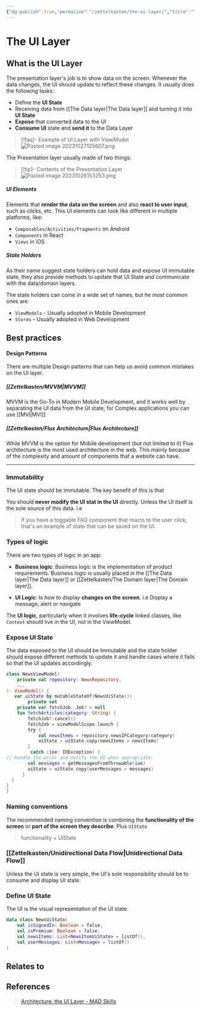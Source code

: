 ```yaml
---
{"dg-publish":true,"permalink":"/zettelkasten/the-ui-layer/","title":"The UI Layer","tags":["core/tech/fundamentals/design-patterns","status/done"],"noteIcon":"","created":"2023-10-27T12:37:56.483+01:00","updated":"2023-10-27T16:37:18.777+01:00"}
---
```



# The UI Layer



## What is the UI Layer

The presentation layer's job is to show data on the screen. Whenever the data changes, the UI should update to reflect these changes. It usually does the following tasks:

- Define the **UI State**
- Receiving data from [[The Data layer\|The Data layer]] and turning it into **UI State** 
- **Expose** that converted data to the UI
- **Consume UI** state and **send it** to the Data Layer

> [!faq]- Example of UI Layer with ViewModel
> ![Pasted image 20231027125607.png](/img/user/Files/Pasted%20image%2020231027125607.png)

The Presentation layer usually made of two things:

> [!tip]- Contents of the Presentation Layer
> ![Pasted image 20231026153253.png](/img/user/Files/Pasted%20image%2020231026153253.png)
##### UI Elements 
Elements that **render the data on the screen** and also **react to user input**, such as clicks, etc.
This UI elements can look like different in multiple platforms, like:
- `Composables/Activities/Fragments` on Android
- `Components` in React 
- `Views` in iOS

##### State Holders
As their name suggest state holders can hold data and expose UI immutable state, they also provide methods to update that UI State and communicate with the data/domain layers. 

The state holders can come in a wide set of names, but he most common ones are:
- `ViewModels` - Usually adopted in Mobile Development
- `Stores` - Usually adopted in Web Development

## Best practices

#### Design Patterns

There are multiple Design patterns that can help us avoid common mistakes on the UI layer.
##### [[Zettelkasten/MVVM\|MVVM]]
MVVM is the Go-To in Modern Mobile Development, and it works well by separating the UI data from the UI state, for Complex applications you can use [[MVI\|MVI]]

##### [[Zettelkasten/Flux Architecture\|Flux Architecture]]

While MVVM is the option for Mobile development (but not limited to it) Flux architecture is the most used architecture in the web. This mainly because of the complexity and amount of components that a website can have.

---

### Immutability
The UI state should be immutable. The key benefit of this is that 

You should **never modify the UI stat in the UI** directly. Unless the UI itself is the sole source of this data. i.e

> If you have a toggable FAQ component that reacts to the user click, that's an example of state that can be saved on the UI.

### Types of logic
There are two types of logic in an app:
- **Business logic**: Business logic is the implementation of product requirements. Business logic is usually placed in the [[The Data layer\|The Data layer]] or [[Zettelkasten/The Domain layer\|The Domain layer]]. 
 
- **UI Logic**: Is _how_ to display **changes on the screen**. i.e Display a message, alert or navigate 

The **UI logic**, particularly when it involves **life-cycle** linked classes, like `Context` should live in the UI, not in the ViewModel. 


### Expose UI State
The data exposed to the UI should be Immutable and the state holder should expose different methods to update it and handle cases where it fails so that the UI updates accordingly.

```kotlin
class NewsViewModel(
	private val repository: NewsRepository,    
	...
): ViewModel() {
   var uiState by mutableStateOf(NewsUiState())
		private set
	private var fetchJob: Job? = null
	fun fetchArticles(category: String) {        
		fetchJob?.cancel()
		fetchJob = viewModelScope.launch {
		try {
			val newsItems = repository.newsIFCategory(category)
			uiState = uiState.copy(newsItems = newsItems)        
		}
		 catch (ioe: IOException) {                
// Handle the error and notify the UI when appropriate.          
		val messages = getMessagesFromThrowable(ioe)     
		uiState = uiState.copy(userMessages = messages)          
	  }
  }    
}
}
```

### Naming conventions

The recommended naming convention is combining the **functionality of the screen** or **part of the screen they describe**. Plus `UIState`
> functionality + UIState


### [[Zettelkasten/Unidirectional Data Flow\|Unidirectional Data Flow]]

Unless the UI state is very simple, the UI's sole responsibility should be to consume and display UI state.


### Define UI State
The UI is the visual representation of the UI state.

```kotlin
data class NewsUiState(    
	val isSignedIn: Boolean = false,
	val isPremium: Boolean = false,
	val newsItems: List<NewsItemUiState> = listOf(),
	val userMessages: List<Message> = listOf()
)
```





## Relates to
## References

> [Architecture: the UI Layer - MAD Skills](https://youtu.be/p9VR8KbmzEE)
